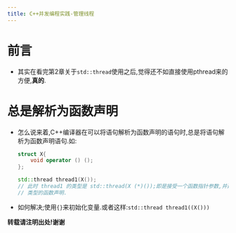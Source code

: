 ```yaml
---
title: C++并发编程实践-管理线程
---
```


# 前言
*   其实在看完第2章关于`std::thread`使用之后,觉得还不如直接使用pthread来的方便,**真的**.

# 总是解析为函数声明
*   怎么说来着,C++编译器在可以将语句解析为函数声明的语句时,总是将语句解析为函数声明语句.如:
    
    ```c++
    struct X{
        void operator () ();
    };
    
    std::thread thread1(X());
    // 此时 thread1 的类型是 std::thread(X (*)());即是接受一个函数指针参数,并返回 std::thread
    // 类型的函数声明.
    ```

*   如何解决;使用`{}`来初始化变量.或者这样:`std::thread thread1((X()))`
    



**转载请注明出处!谢谢**
